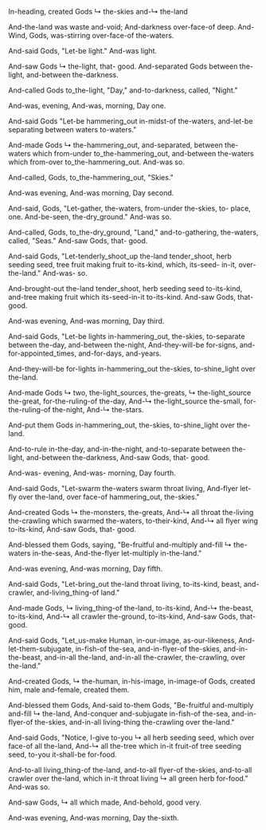 In-heading, created Gods ↳ the-skies and-↳ the-land

And-the-land was waste and-void; 
And-darkness over-face-of deep.
And-Wind, Gods, was-stirring over-face-of the-waters.

And-said Gods, "Let-be light."
And-was light.

And-saw Gods ↳ the-light, that- good. 
And-separated Gods between the-light, and-between the-darkness.

And-called Gods to_the-light, "Day,"
and-to-darkness, called, "Night."

And-was, evening, 
And-was, morning, 
Day one.

And-said Gods "Let-be hammering_out in-midst-of the-waters,
and-let-be separating between waters to-waters."

And-made Gods ↳ the-hammering_out, 
and-separated, between the-waters which from-under to_the-hammering_out, and-between the-waters which from-over to_the-hammering_out. 
And-was so.

And-called, Gods, to_the-hammering_out, "Skies."

And-was evening, 
And-was morning, 
Day second.

And-said, Gods, "Let-gather, the-waters, from-under the-skies, to- place, one.
And-be-seen, the-dry_ground."
And-was so.

And-called, Gods, to_the-dry_ground, "Land,"
and-to-gathering, the-waters, called, "Seas."
And-saw Gods, that- good.

And-said Gods, "Let-tenderly_shoot_up the-land tender_shoot, herb seeding seed, tree fruit making fruit to-its-kind, which, its-seed- in-it, over- the-land." 
And-was- so.

And-brought-out the-land tender_shoot, herb seeding seed to-its-kind, and-tree making fruit which its-seed-in-it to-its-kind. 
And-saw Gods, that- good.

And-was evening, 
And-was morning, 
Day third.

And-said Gods, "Let-be lights in-hammering_out, the-skies, to-separate between the-day, and-between the-night, 
And-they-will-be for-signs, and-for-appointed_times, and-for-days, and-years.

And-they-will-be for-lights in-hammering_out the-skies, to-shine_light over the-land.

And-made Gods ↳ two, the-light_sources, the-greats, 
↳ the-light_source the-great, for-the-ruling-of the-day, 
And-↳ the-light_source the-small, for-the-ruling-of the-night, 
And-↳ the-stars.

And-put them Gods in-hammering_out, the-skies, to-shine_light over the-land.

And-to-rule in-the-day, and-in-the-night, 
and-to-separate between the-light, and-between the-darkness, 
And-saw Gods, that- good.

And-was- evening, 
And-was- morning, 
Day fourth.

And-said Gods, "Let-swarm the-waters swarm throat living, 
And-flyer let-fly over the-land, over face-of hammering_out, the-skies."

And-created Gods ↳ the-monsters, the-greats, 
And-↳ all throat the-living the-crawling which swarmed the-waters, to-their-kind, 
And-↳ all flyer wing to-its-kind, 
And-saw Gods, that- good.

And-blessed them Gods, saying, "Be-fruitful and-multiply and-fill ↳ the-waters in-the-seas, 
And-the-flyer let-multiply in-the-land."

And-was evening, 
And-was morning, 
Day fifth.

And-said Gods, "Let-bring_out the-land throat living, to-its-kind, beast, and-crawler, and-living_thing-of land."

And-made Gods, ↳ living_thing-of the-land, to-its-kind, 
And-↳ the-beast, to-its-kind, 
And-↳ all crawler the-ground, to-its-kind, 
And-saw Gods, that- good.

And-said Gods, "Let_us-make Human, in-our-image, as-our-likeness, 
And-let-them-subjugate, in-fish-of the-sea, and-in-flyer-of the-skies, and-in-the-beast, and-in-all the-land, and-in-all the-crawler, the-crawling, over the-land."

And-created Gods, ↳ the-human, in-his-image,
in-image-of Gods, created him, 
male and-female, created them.

And-blessed them Gods, 
And-said to-them Gods, "Be-fruitful and-multiply and-fill ↳ the-land, 
And-conquer and-subjugate in-fish-of the-sea, and-in-flyer-of the-skies, and-in-all living-thing the-crawling over the-land."

And-said Gods, "Notice, I-give to-you ↳ all herb seeding seed, which over face-of all the-land, 
And-↳ all the-tree which in-it fruit-of tree seeding seed, to-you it-shall-be for-food.

And-to-all living_thing-of the-land, and-to-all flyer-of the-skies, and-to-all crawler over the-land, which in-it throat living ↳ all green herb for-food." 
And-was so.

And-saw Gods, ↳ all which made, 
And-behold, good very.

And-was evening, 
And-was morning, 
Day the-sixth.
